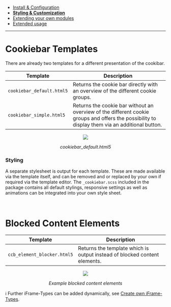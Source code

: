 - [Install & Configuration](CONFIGURATION.md)
- [**Styling & Customization**](CUSTOMIZATION.md)
- [Extending your own modules](EXTENDING.md)
- [Extended usage](EXTENDED_USAGE.md)

---

# Cookiebar Templates
There are already two templates for a different presentation of the cookibar.

Template | Description
---------- | ----------
`cookiebar_default.html5` | Returns the cookie bar directly with an overview of the different cookie groups.
`cookiebar_simple.html5` | Returns the cookie bar without an overview of the different cookie groups and offers the possibility to display them via an additional button.

<div align="center">
    <img src="https://www.oveleon.de/share/github-assets/contao-cookiebar/cookiebar.png">
    <p><i>cookiebar_default.html5</i></p>
</div>

### Styling
A separate stylesheet is output for each template. These are made available via the template itself, and can be removed and or replaced by your own if required via the template editor. The `_cookiebar.scss` included in the package contains all default stylings, responsive settings as well as animations can be integrated into your own style sheet.

<br/>

# Blocked Content Elements
Template | Description
---------- | ----------
`ccb_element_blocker.html5` | Returns the template which is output instead of blocked content elements.

<div align="center">
    <img src="https://www.oveleon.de/share/github-assets/contao-cookiebar/content-element-blocked-1.png">
    <p><i>Example blocked content elements</i></p>
</div>

ℹ Further iFrame-Types can be added dynamically, see [Create own iFrame-Types](EXTENDING.md#create-own-iframe-types).